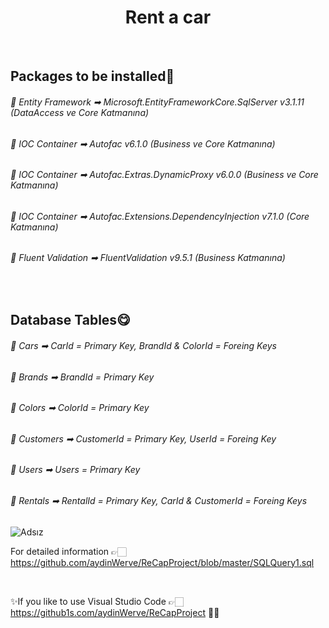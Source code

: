 <h1 align="center">Rent a car</h1>

<br>

<h2>Packages to be installed👀</h2>
<h6>💢 Entity Framework ➡ Microsoft.EntityFrameworkCore.SqlServer  v3.1.11 (DataAccess ve Core Katmanına) </h6>

<h6>💢 IOC Container ➡ Autofac  v6.1.0 (Business  ve Core Katmanına) </h6>

<h6>💢 IOC Container ➡ Autofac.Extras.DynamicProxy  v6.0.0 (Business ve Core Katmanına) </h6>

<h6>💢 IOC Container ➡ Autofac.Extensions.DependencyInjection  v7.1.0 (Core Katmanına) </h6>

<h6>💢 Fluent Validation ➡ FluentValidation  v9.5.1 (Business Katmanına) </h6>
<br>
<h2>Database Tables😋</h2>

<h6>💢 Cars ➡ CarId = Primary Key, BrandId & ColorId = Foreing Keys </h6>

<h6>💢 Brands ➡ BrandId = Primary Key </h6>

<h6>💢 Colors ➡ ColorId = Primary Key </h6>

<h6>💢 Customers ➡ CustomerId = Primary Key, UserId = Foreing Key </h6>

<h6>💢 Users ➡ Users = Primary Key </h6>

<h6>💢 Rentals ➡ RentalId = Primary Key, CarId & CustomerId = Foreing Keys </h6>


![Adsız](https://user-images.githubusercontent.com/75077490/108566205-1218f680-7317-11eb-964e-b03fa5027977.png)


For detailed information 👉🏻  https://github.com/aydinWerve/ReCapProject/blob/master/SQLQuery1.sql

<br>

✨If you like to use Visual Studio Code 👉🏻 https://github1s.com/aydinWerve/ReCapProject 🤸‍♀️
